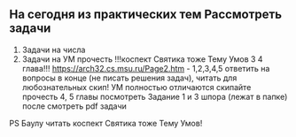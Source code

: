 ## На сегодня из практических тем Рассмотреть задачи
1. Задачи на числа
2. Задачи на УМ
прочесть !!!коспект Святика тоже Тему Умов 3 4 глава!!! https://arch32.cs.msu.ru/Page2.htm - 1,2,3,4,5 ответить на вопросы в конце (не писать решения задач), читать для любознательных скип! УМ полностью отличаются скипайте прочесть 4, 5 главы
посмотреть Задание 1 и 3 шпора (лежат в папке)
после смотреть pdf задачи

PS Баулу читать коспект Святика тоже Тему Умов!